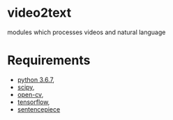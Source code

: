 # video2text
modules which processes videos and natural language
# Requirements
- [python 3.6.7](https://www.python.org/),
- [scipy](https://www.scipy.org/),
- [open-cv](https://opencv.org/),
- [tensorflow](https://www.tensorflow.org/),
- [sentencepiece](https://github.com/google/sentencepiece)
